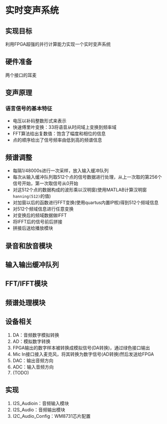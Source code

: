 # 实时变声系统

## 实现目标

利用FPGA超强的并行计算能力实现一个实时变声系统

## 硬件准备

两个接口的耳麦

## 变声原理

### 语言信号的基本特征

- 电压以补码整数形式来表示
- 快速傅里叶变换：33将语音从时间域上变换到频率域
- FFT算法给出复数值：饱含了幅度和相位的信息
- 点的顺序给出了信号频率由低到高的频谱信息

## 频谱调整

- 每隔1/48000s进行一次采样，放入输入缓冲队列
- 每次从输入缓冲队列取512个点的信号数据进行处理，从上一次取的第256个信号开始，第一次取信号从0开始
- 对这512个点的数据构成的波形乘以汉明窗(使用MATLAB计算汉明窗`hanning(512)`的值)
- 对加窗以后的函数进行FFT变换(使用quartus内置IP核)得到512个频域信息
- 对512个频域信息进行任意变换
- 对变换后的频域数据做IFFT
- 将IFFT后的信号前后拼接
- 拼接后送给播放模块

## 录音和放音模块

## 输入输出缓冲队列

## FFT/IFFT模块

## 频谱处理模块

## 设备相关

1. DA：音频数字模拟转换
2. AD：模拟数字转换
3. FPGA输出的数字样本被转换成模拟信号(DA转换)，通过绿色接口输出
4. Mic In接口接入麦克风，将其转换为数字信号(AD转换)然后发送给FPGA
5. DAC：输出音频方向
6. ADC：输入音频方向
7. (TODO)

## 实现

1. I2S_Audioin：音频输入模块
2. I2S_Audio：音频输出模块
3. I2C_Audio_Config：WM8731芯片配置